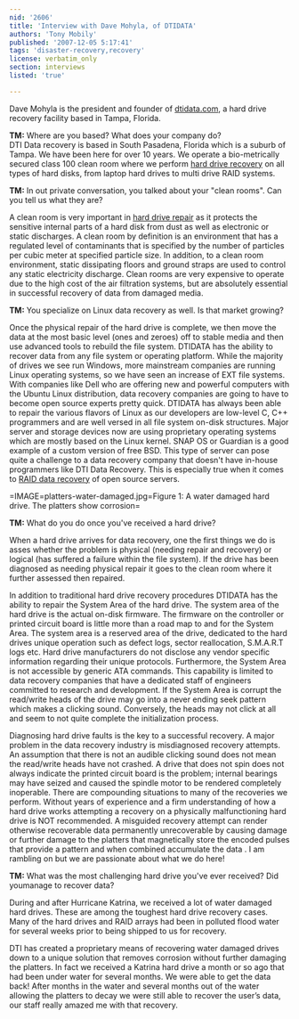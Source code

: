```yaml
---
nid: '2606'
title: 'Interview with Dave Mohyla, of DTIDATA'
authors: 'Tony Mobily'
published: '2007-12-05 5:17:41'
tags: 'disaster-recovery,recovery'
license: verbatim_only
section: interviews
listed: 'true'

---
```

Dave Mohyla is the president and founder of [dtidata.com](http://www.dtidata.com), a hard drive recovery facility based in Tampa, Florida.

**TM:** Where are you based? What does your company do?  
DTI Data recovery is based in South Pasadena, Florida which is a suburb of Tampa. We have been here for over 10 years. We operate a bio-metrically secured class 100 clean room where we perform [hard drive recovery](http://www.dtidata.com) on all types of hard disks, from laptop hard drives to multi drive RAID systems.

<!--break-->

**TM:** In out private conversation, you talked about your "clean rooms". Can you tell us what they are?

A clean room is very important in [hard drive repair](http://www.dtidata.com/hard_drive_recovery.htm) as it protects the sensitive internal parts of a hard disk from dust as well as electronic or static discharges. A clean room by definition is an environment that has a regulated level of contaminants that is specified by the number of particles per cubic meter at specified particle size. In addition, to a clean room environment, static dissipating floors and ground straps are used to control any static electricity discharge. Clean rooms are very expensive to operate due to the high cost of the air filtration systems, but are absolutely essential in successful recovery of data from damaged media.

**TM:** You specialize on Linux data recovery as well. Is that market growing?

Once the physical repair of the hard drive is complete, we then move the data at the most basic level (ones and zeroes) off to stable media and then use advanced tools to rebuild the file system. DTIDATA has the ability to recover data from any file system or operating platform. While the majority of drives we see run Windows, more mainstream companies are running Linux operating systems, so we have seen an increase of EXT file systems. With companies like Dell who are offering new and powerful computers with the Ubuntu Linux distribution, data recovery companies are going to have to become open source experts pretty quick. DTIDATA has always been able to repair the various flavors of Linux as our developers are low-level C, C++ programmers and are well versed in all file system on-disk structures. Major server and storage devices now are using proprietary operating systems which are mostly based on the Linux kernel. SNAP OS or Guardian is a good example of a custom version of free BSD. This type of server can pose quite a challenge to a data recovery company that doesn't have in-house programmers like DTI Data Recovery. This is especially true when it comes to [RAID data recovery](http://www.dtidata.com/) of open source servers.

=IMAGE=platters-water-damaged.jpg=Figure 1: A water damaged hard drive. The platters show corrosion=

**TM:** What do you do once you've received a hard drive?

When a hard drive arrives for data recovery, one the first things we do is asses whether the problem is physical (needing repair and recovery) or logical (has suffered a failure within the file system). If the drive has been diagnosed as needing physical repair it goes to the clean room where it further assessed then repaired.

In addition to traditional hard drive recovery procedures DTIDATA has the ability to repair the System Area of the hard drive. The system area of the hard drive is the actual on-disk firmware. The firmware on the controller or printed circuit board is little more than a road map to and for the System Area.  The system area is a reserved area of the drive, dedicated to the hard drives unique operation such as defect logs, sector reallocation, S.M.A.R.T logs etc.  Hard drive manufacturers do not disclose any vendor specific information regarding their unique protocols. Furthermore, the System Area is not accessible by generic ATA commands. This capability is limited to data recovery companies that have a dedicated staff of engineers committed to research and development.  If the System Area is corrupt the read/write heads of the drive may go into a never ending seek pattern which makes a clicking sound. Conversely, the heads may not click at all and seem to not quite complete the initialization process.

Diagnosing hard drive faults is the key to a successful recovery. A major problem in the data recovery industry is misdiagnosed recovery attempts.  An assumption that there is not an audible clicking sound does not mean the read/write heads have not crashed. A drive that does not spin does not always indicate the printed circuit board is the problem; internal bearings may have seized and caused the spindle motor to be rendered completely inoperable. There are compounding situations to many of the recoveries we perform.  Without years of experience and a firm understanding of how a hard drive works attempting a recovery on a physically malfunctioning hard drive is NOT recommended. A misguided recovery attempt can render otherwise recoverable data permanently unrecoverable by causing damage or further damage to the platters that magnetically store the encoded pulses that provide a pattern and when combined accumulate the data .  I am rambling on but we are passionate about what we do here!

**TM:** What was the most challenging hard drive you've ever received? Did youmanage to recover data?

During and after Hurricane Katrina, we received a lot of water damaged hard drives. These are among the toughest hard drive recovery cases. Many of the hard drives and RAID arrays had been in polluted flood water for several weeks prior to being shipped to us for recovery.

DTI has created a proprietary means of recovering water damaged drives down to a unique solution that removes corrosion without further damaging the platters. In fact we received a Katrina hard drive a month or so ago that had been under water for several months. We were able to get the data back! After months in the water and several months out of the water allowing the platters to decay we were still able to recover the user’s data, our staff really amazed me with that recovery.